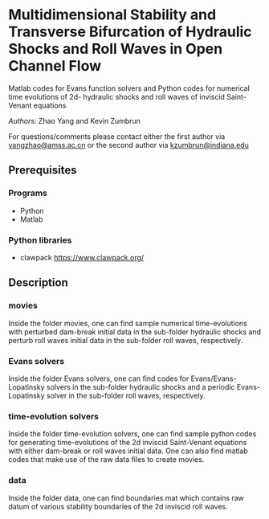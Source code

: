 # Multidimensional Stability and Transverse Bifurcation of Hydraulic Shocks and Roll Waves in Open Channel Flow

Matlab codes for Evans function solvers and Python codes for numerical time evolutions of 2d- hydraulic shocks and roll waves of inviscid Saint-Venant equations 


_Authors:_ Zhao Yang and Kevin Zumbrun 

For questions/comments please contact either the first author via yangzhao@amss.ac.cn or the second author via kzumbrun@indiana.edu

## Prerequisites

### Programs

*  Python 
*  Matlab 

### Python libraries

* clawpack https://www.clawpack.org/


## Description 

### movies

Inside the folder movies, one can find sample numerical time-evolutions with perturbed dam-break initial data in the sub-folder hydraulic shocks and perturb roll waves initial data in the sub-folder roll waves, respectively.

### Evans solvers

Inside the folder Evans solvers, one can find codes for Evans/Evans-Lopatinsky solvers in the sub-folder hydraulic shocks and a periodic Evans-Lopatinsky solver in the sub-folder roll waves, respectively.

### time-evolution solvers

Inside the folder time-evolution solvers, one can find sample python codes for generating time-evolutions of the 2d inviscid Saint-Venant equations with either dam-break or roll waves initial data. One can also find matlab codes that make use of the raw data files to create movies.

### data

Inside the folder data, one can find boundaries.mat which contains raw datum of various stability boundaries of the 2d inviscid roll waves.







